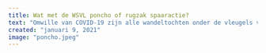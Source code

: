 ```yaml
---
title: Wat met de WSVL poncho of rugzak spaaractie?
text: "Omwille van COVID-19 zijn alle wandeltochten onder de vleugels van Wandelsport Vlaanderen momenteel geannuleerd tot 28 februari. Afhankelijk van beslissingen en maatregelen genomen door…"
created: "januari 9, 2021"
image: "poncho.jpeg"
---
```

